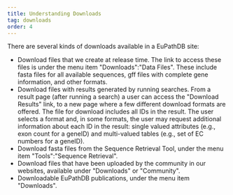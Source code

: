 ```yaml
---
title: Understanding Downloads
tag: downloads
order: 4
---
```

There are several kinds of downloads available in a EuPathDB site:
<div id="cirbulletlist">
<ul>
  
<li> Download files that we create at release time. The link to access these files is under the menu item "Downloads":"Data Files". These include fasta files for all available sequences, gff files with complete gene information, and other formats.
<li> Download files with results generated by running searches. From a result page (after running a search) a user can access the "Download Results" link, to a new page where a few different download formats are offered. The file for download includes all IDs in the result. The user selects a format and, in some formats, the user may request additional information about each ID in the result: single valued attributes (e.g., exon count for a geneID) and multi-valued tables (e.g., set of EC numbers for a geneID).
<li> Download fasta files from the Sequence Retrieval Tool,  under the menu item "Tools":"Sequence Retrieval".
<li> Download files that have been uploaded by the community in our websites, available under "Downloads" or "Community".
<li> Downloadable EuPathDB publications, under the menu item "Downloads".
  
</ul>
</div>

